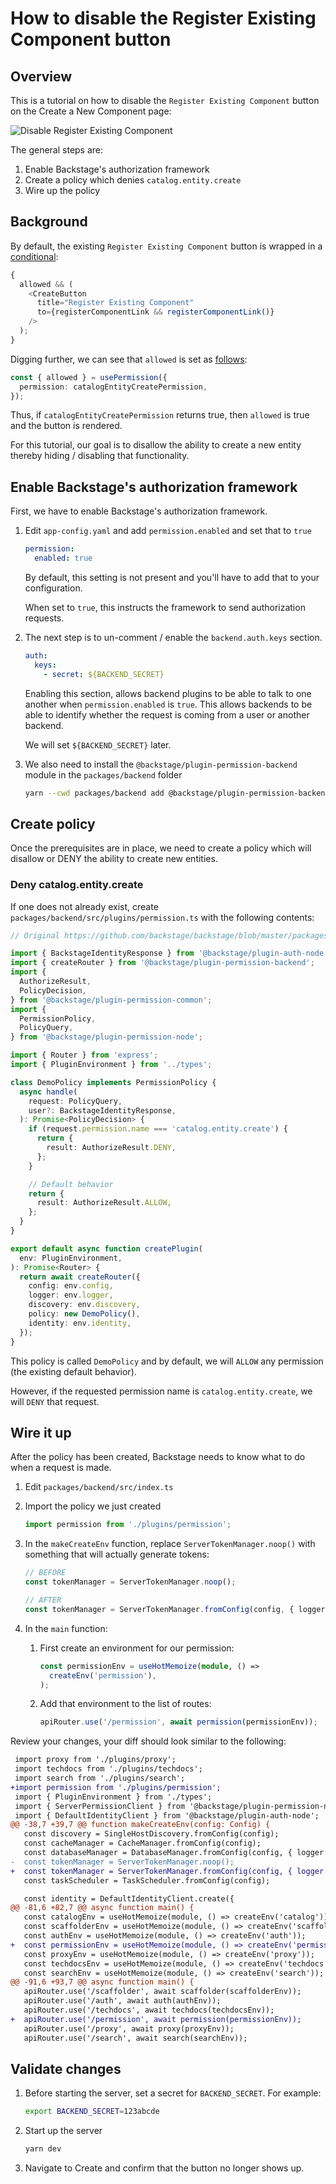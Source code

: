# How to disable the Register Existing Component button

## Overview

This is a tutorial on how to disable the `Register Existing Component` button
on the Create a New Component page:

![Disable Register Existing Component](disable-register-existing-component-button.png)

The general steps are:

1. Enable Backstage's authorization framework
1. Create a policy which denies `catalog.entity.create`
1. Wire up the policy

## Background

By default, the existing `Register Existing Component` button is wrapped in
a [conditional](https://github.com/backstage/backstage/blob/master/plugins/scaffolder/src/components/ScaffolderPage/ScaffolderPage.tsx#L96-L101):

```ts
{
  allowed && (
    <CreateButton
      title="Register Existing Component"
      to={registerComponentLink && registerComponentLink()}
    />
  );
}
```

Digging further, we can see that `allowed` is set as [follows](https://github.com/backstage/backstage/blob/master/plugins/scaffolder/src/components/ScaffolderPage/ScaffolderPage.tsx#L80-L82):

```ts
const { allowed } = usePermission({
  permission: catalogEntityCreatePermission,
});
```

Thus, if `catalogEntityCreatePermission` returns true, then `allowed` is true
and the button is rendered.

For this tutorial, our goal is to disallow the ability to create a new entity
thereby hiding / disabling that functionality.

## Enable Backstage's authorization framework

First, we have to enable Backstage's authorization framework.

1. Edit `app-config.yaml` and add `permission.enabled` and set that to `true`

   ```yaml
   permission:
     enabled: true
   ```

   By default, this setting is not present and you'll have to add that to
   your configuration.

   When set to `true`, this instructs the framework to send authorization
   requests.

1. The next step is to un-comment / enable the `backend.auth.keys` section.

   ```yaml
   auth:
     keys:
       - secret: ${BACKEND_SECRET}
   ```

   Enabling this section, allows backend plugins to be able to talk to one
   another when `permission.enabled` is `true`. This allows backends to be
   able to identify whether the request is coming from a user or another
   backend.

   We will set `${BACKEND_SECRET}` later.

1. We also need to install the `@backstage/plugin-permission-backend` module
   in the `packages/backend` folder

   ```bash
   yarn --cwd packages/backend add @backstage/plugin-permission-backend
   ```

## Create policy

Once the prerequisites are in place, we need to create a policy which will
disallow or DENY the ability to create new entities.

### Deny catalog.entity.create

If one does not already exist, create `packages/backend/src/plugins/permission.ts`
with the following contents:

```typescript
// Original https://github.com/backstage/backstage/blob/master/packages/backend/src/plugins/permission.ts

import { BackstageIdentityResponse } from '@backstage/plugin-auth-node';
import { createRouter } from '@backstage/plugin-permission-backend';
import {
  AuthorizeResult,
  PolicyDecision,
} from '@backstage/plugin-permission-common';
import {
  PermissionPolicy,
  PolicyQuery,
} from '@backstage/plugin-permission-node';

import { Router } from 'express';
import { PluginEnvironment } from '../types';

class DemoPolicy implements PermissionPolicy {
  async handle(
    request: PolicyQuery,
    user?: BackstageIdentityResponse,
  ): Promise<PolicyDecision> {
    if (request.permission.name === 'catalog.entity.create') {
      return {
        result: AuthorizeResult.DENY,
      };
    }

    // Default behavior
    return {
      result: AuthorizeResult.ALLOW,
    };
  }
}

export default async function createPlugin(
  env: PluginEnvironment,
): Promise<Router> {
  return await createRouter({
    config: env.config,
    logger: env.logger,
    discovery: env.discovery,
    policy: new DemoPolicy(),
    identity: env.identity,
  });
}
```

This policy is called `DemoPolicy` and by default, we will `ALLOW` any
permission (the existing default behavior).

However, if the requested permission name is `catalog.entity.create`,
we will `DENY` that request.

## Wire it up

After the policy has been created, Backstage needs to know what to do when
a request is made.

1. Edit `packages/backend/src/index.ts`

1. Import the policy we just created

   ```typescript
   import permission from './plugins/permission';
   ```

1. In the `makeCreateEnv` function, replace `ServerTokenManager.noop()` with
   something that will actually generate tokens:

   ```typescript
   // BEFORE
   const tokenManager = ServerTokenManager.noop();

   // AFTER
   const tokenManager = ServerTokenManager.fromConfig(config, { logger: root });
   ```

1. In the `main` function:

   1. First create an environment for our permission:

      ```typescript
      const permissionEnv = useHotMemoize(module, () =>
        createEnv('permission'),
      );
      ```

   1. Add that environment to the list of routes:

      ```typescript
      apiRouter.use('/permission', await permission(permissionEnv));
      ```

Review your changes, your diff should look similar to the following:

```diff
 import proxy from './plugins/proxy';
 import techdocs from './plugins/techdocs';
 import search from './plugins/search';
+import permission from './plugins/permission';
 import { PluginEnvironment } from './types';
 import { ServerPermissionClient } from '@backstage/plugin-permission-node';
 import { DefaultIdentityClient } from '@backstage/plugin-auth-node';
@@ -38,7 +39,7 @@ function makeCreateEnv(config: Config) {
   const discovery = SingleHostDiscovery.fromConfig(config);
   const cacheManager = CacheManager.fromConfig(config);
   const databaseManager = DatabaseManager.fromConfig(config, { logger: root });
-  const tokenManager = ServerTokenManager.noop();
+  const tokenManager = ServerTokenManager.fromConfig(config, { logger: root });
   const taskScheduler = TaskScheduler.fromConfig(config);

   const identity = DefaultIdentityClient.create({
@@ -81,6 +82,7 @@ async function main() {
   const catalogEnv = useHotMemoize(module, () => createEnv('catalog'));
   const scaffolderEnv = useHotMemoize(module, () => createEnv('scaffolder'));
   const authEnv = useHotMemoize(module, () => createEnv('auth'));
+  const permissionEnv = useHotMemoize(module, () => createEnv('permission'));
   const proxyEnv = useHotMemoize(module, () => createEnv('proxy'));
   const techdocsEnv = useHotMemoize(module, () => createEnv('techdocs'));
   const searchEnv = useHotMemoize(module, () => createEnv('search'));
@@ -91,6 +93,7 @@ async function main() {
   apiRouter.use('/scaffolder', await scaffolder(scaffolderEnv));
   apiRouter.use('/auth', await auth(authEnv));
   apiRouter.use('/techdocs', await techdocs(techdocsEnv));
+  apiRouter.use('/permission', await permission(permissionEnv));
   apiRouter.use('/proxy', await proxy(proxyEnv));
   apiRouter.use('/search', await search(searchEnv));
```

## Validate changes

1. Before starting the server, set a secret for `BACKEND_SECRET`.
   For example:

   ```bash
   export BACKEND_SECRET=123abcde
   ```

1. Start up the server

   ```bash
   yarn dev
   ```

1. Navigate to Create and confirm that the button no longer shows up.
